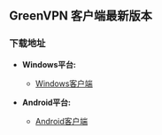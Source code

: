 ## GreenVPN 客户端最新版本
### 下载地址
- **Windows平台:**
  * [Windows客户端](https://raw.githubusercontent.com/newbreedlimited/greenvpn/master/GreenVPN_1.03.zip)

- **Android平台:**
  * [Android客户端](https://raw.githubusercontent.com/newbreedlimited/greenvpn/master/green_1.0e_signed.apk)
